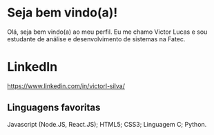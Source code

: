 # Seja bem vindo(a)!

Olá, seja bem vindo(a) ao meu perfil. Eu me chamo Victor Lucas e sou estudante de análise e desenvolvimento de sistemas na Fatec.


# LinkedIn
https://www.linkedin.com/in/victorl-silva/



## Linguagens favoritas

Javascript (Node.JS, React.JS);
HTML5;
CSS3;
Linguagem C;
Python.
